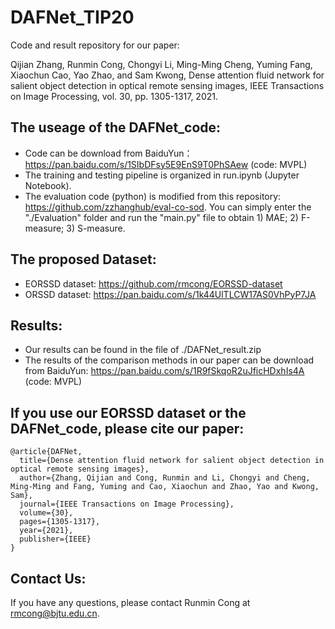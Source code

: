 # DAFNet_TIP20
Code and result repository for our paper:

Qijian Zhang, Runmin Cong, Chongyi Li, Ming-Ming Cheng, Yuming Fang, Xiaochun Cao, Yao Zhao, and Sam Kwong, Dense attention fluid network for salient object detection in optical remote sensing images, IEEE Transactions on Image Processing, vol. 30, pp. 1305-1317, 2021.


## The useage of the DAFNet_code:
- Code can be download from BaiduYun：https://pan.baidu.com/s/1SIbDFsy5E9EnS9T0PhSAew  (code: MVPL) 
- The training and testing pipeline is organized in run.ipynb (Jupyter Notebook).
- The evaluation code (python) is modified from this repository: https://github.com/zzhanghub/eval-co-sod. 
  You can simply enter the "./Evaluation" folder and run the "main.py" file to obtain 1) MAE; 2) F-measure; 3) S-measure.


## The proposed Dataset:
- EORSSD dataset: https://github.com/rmcong/EORSSD-dataset
- ORSSD dataset: https://pan.baidu.com/s/1k44UlTLCW17AS0VhPyP7JA


## Results:
- Our results can be found in the file of ./DAFNet_result.zip
- The results of the comparison methods in our paper can be download from BaiduYun: https://pan.baidu.com/s/1R9fSkqoR2uJficHDxhIs4A (code: MVPL) 

## If you use our EORSSD dataset or the DAFNet_code, please cite our paper:

    @article{DAFNet,
      title={Dense attention fluid network for salient object detection in optical remote sensing images},
      author={Zhang, Qijian and Cong, Runmin and Li, Chongyi and Cheng, Ming-Ming and Fang, Yuming and Cao, Xiaochun and Zhao, Yao and Kwong, Sam},
      journal={IEEE Transactions on Image Processing},
      volume={30},
      pages={1305-1317},
      year={2021},
      publisher={IEEE}
    }
    
## Contact Us:
If you have any questions, please contact Runmin Cong at rmcong@bjtu.edu.cn.


